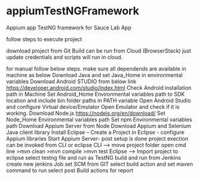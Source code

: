 # appiumTestNGFramework
Appium app TestNG framework for Sauce Lab App

follow steps to execute project

download project from Git
Build can be run from Cloud (BrowserStack) just update credentials and scripts will run in cloud.

for manual follow below steps.
make sure all dependends are available in machine as below Download Java and set Java_Home in environmental variables Download Android STUDIO from below link https://developer.android.com/studio/index.html Check Android installation path in Machine Set Android_Home Environmental variables path to SDK location and include bin folder paths in PATH variable Open Android Studio and configure Virtual device/Emulator Open Emulator and check if it is working. Download Node.js
https://nodejs.org/en/download/ Set Node_Home Environmental variables path Set npm Environmental variables path Download Appium Server from Node Download Appium and Selenium Java client library Install Eclipse – Create a Project in Eclipse - configure Appium libraries Start Appium Server-
post setup is done project exection can be invoked from CLI or eclipse CLI --> move project folder open cmd line >mvn clean >mvn compile >mvn test Eclipse --> Import project to eclipse select testng file and run as TestNG
build and run from Jenkins
create new jenkins Job set SCM from GIT select build action and set maven command to run select post Build actions for report
